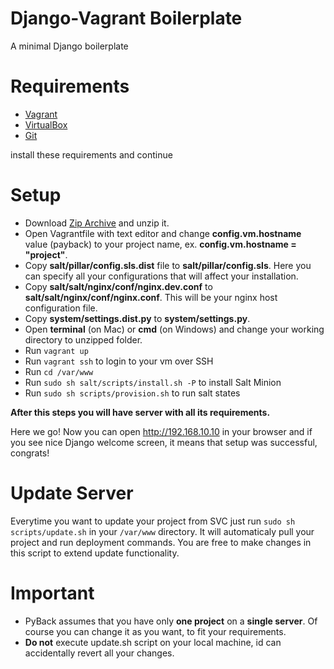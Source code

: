 Django-Vagrant Boilerplate
===

A minimal Django boilerplate

Requirements
===
* <a href="https://www.vagrantup.com/downloads.html" target="_blank">Vagrant</a>
* <a href="https://www.virtualbox.org/wiki/Downloads" target="_blank">VirtualBox</a>
* <a href="https://git-scm.com/downloads" target="_blank">Git</a>

install these requirements and continue

Setup
===

* Download <a href="https://github.com/araratpoghosyan/PyBack/archive/master.zip" target="_blank">Zip Archive</a> and unzip it.
* Open Vagrantfile with text editor and change **config.vm.hostname** value (payback) to your project name, ex. **config.vm.hostname = "project"**.
* Copy **salt/pillar/config.sls.dist** file to **salt/pillar/config.sls**. Here you can specify all your configurations that will affect your installation.
* Copy **salt/salt/nginx/conf/nginx.dev.conf** to **salt/salt/nginx/conf/nginx.conf**. This will be your nginx host configuration file.
* Copy **system/settings.dist.py** to **system/settings.py**.
* Open **terminal** (on Mac) or **cmd** (on Windows) and change your working directory to unzipped folder.
* Run ```vagrant up```
* Run ```vagrant ssh``` to login to your vm over SSH
* Run ```cd /var/www```
* Run ```sudo sh salt/scripts/install.sh -P``` to install Salt Minion
* Run ```sudo sh scripts/provision.sh``` to run salt states

**After this steps you will have server with all its requirements.**

Here we go! Now you can open <a href="http://192.168.10.10" target="_blank">http://192.168.10.10</a> in your browser and if you see nice Django welcome screen, it means that setup was successful, congrats!

Update Server
===

Everytime you want to update your project from SVC just run ```sudo sh scripts/update.sh``` in your ```/var/www``` directory. It will automaticaly pull your project and run deployment commands. You are free to make changes in this script to extend update functionality.

Important
===
* PyBack assumes that you have only **one project** on a **single server**. Of course you can change it as you want, to fit your requirements.
* **Do not** execute update.sh script on your local machine, id can accidentally revert all your changes. 
